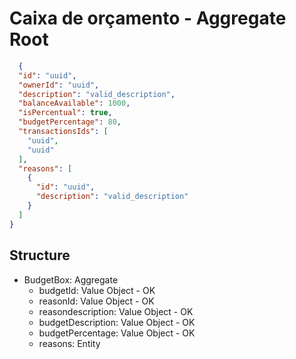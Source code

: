 # Caixa de orçamento - Aggregate Root

```json
  {
  "id": "uuid",
  "ownerId": "uuid",
  "description": "valid_description",
  "balanceAvailable": 1000,
  "isPercentual": true,
  "budgetPercentage": 80,
  "transactionsIds": [
    "uuid",
    "uuid"
  ],
  "reasons": [
    {
      "id": "uuid",
      "description": "valid_description"
    }
  ]
}
```
## Structure
- BudgetBox: Aggregate
  - budgetId: Value Object - OK
  - reasonId: Value Object - OK
  - reasondescription: Value Object - OK
  - budgetDescription: Value Object - OK
  - budgetPercentage: Value Object - OK
  - reasons: Entity